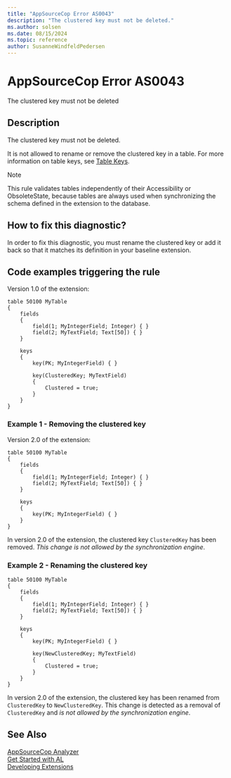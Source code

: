 ```yaml
---
title: "AppSourceCop Error AS0043"
description: "The clustered key must not be deleted."
ms.author: solsen
ms.date: 08/15/2024
ms.topic: reference
author: SusanneWindfeldPedersen
---
```

[//]: # (START>DO_NOT_EDIT)
[//]: # (IMPORTANT:Do not edit any of the content between here and the END>DO_NOT_EDIT.)
[//]: # (Any modifications should be made in the .xml files in the ModernDev repo.)
# AppSourceCop Error AS0043
The clustered key must not be deleted

## Description
The clustered key must not be deleted.

[//]: # (IMPORTANT: END>DO_NOT_EDIT)

It is not allowed to rename or remove the clustered key in a table. For more information on table keys, see [Table Keys](../devenv-table-keys.md).

> [!NOTE]  
> This rule validates tables independently of their Accessibility or ObsoleteState, because tables are always used when synchronizing the schema defined in the extension to the database.

## How to fix this diagnostic?

In order to fix this diagnostic, you must rename the clustered key or add it back so that it matches its definition in your baseline extension.

## Code examples triggering the rule

Version 1.0 of the extension:

```AL
table 50100 MyTable
{
    fields
    {
        field(1; MyIntegerField; Integer) { }
        field(2; MyTextField; Text[50]) { }
    }

    keys
    {
        key(PK; MyIntegerField) { }

        key(ClusteredKey; MyTextField) 
        { 
            Clustered = true;
        }
    }
}
```

### Example 1 - Removing the clustered key

Version 2.0 of the extension:

```AL
table 50100 MyTable
{
    fields
    {
        field(1; MyIntegerField; Integer) { }
        field(2; MyTextField; Text[50]) { }
    }

    keys
    {
        key(PK; MyIntegerField) { }
    }
}
```

In version 2.0 of the extension, the clustered key `ClusteredKey` has been removed. *This change is not allowed by the synchronization engine*.

### Example 2 - Renaming the clustered key

```AL
table 50100 MyTable
{
    fields
    {
        field(1; MyIntegerField; Integer) { }
        field(2; MyTextField; Text[50]) { }
    }

    keys
    {
        key(PK; MyIntegerField) { }

        key(NewClusteredKey; MyTextField) 
        { 
            Clustered = true;
        }
    }
}
```

In version 2.0 of the extension, the clustered key has been renamed from `ClusteredKey` to `NewClusteredKey`. This change is detected as a removal of `ClusteredKey` and *is not allowed by the synchronization engine*.

## See Also  
[AppSourceCop Analyzer](appsourcecop.md)  
[Get Started with AL](../devenv-get-started.md)  
[Developing Extensions](../devenv-dev-overview.md)  
